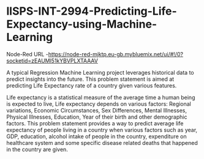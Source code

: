 # llSPS-INT-2994-Predicting-Life-Expectancy-using-Machine-Learning

Node-Red URL -https://node-red-mjktp.eu-gb.mybluemix.net/ui/#!/0?socketid=zEAUMl51kYBVPLXTAAAV


A typical Regression Machine Learning project leverages historical data to predict insights into the future. 
This problem statement is aimed at predicting Life Expectancy rate of a country given various features.

Life expectancy is a statistical measure of the average time a human being is expected to live, 
Life expectancy depends on various factors: Regional variations, Economic Circumstances, Sex Differences, 
Mental Illnesses, Physical Illnesses, Education, Year of their birth and other demographic factors. 
This problem statement provides a way to predict average life expectancy of people living in a country when various factors
such as year, GDP, education, alcohol intake of people in the country, expenditure on healthcare system and 
some specific disease related deaths that happened in the country are given.
